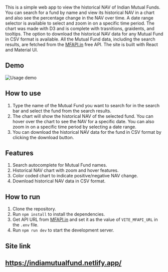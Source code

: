 This is a simple web app to view the historical NAV of Indian Mutual Funds. You can search for a fund by name and view its historical NAV in a chart and also see the percentage change in the NAV over time. A date range selector is available to select and zoom in on a specific time period. The chart was made with D3 and is complete with trasnitions, graidents, and tooltips. The option to download the historical NAV data for any Mutual Fund in CSV format is available. All the Mutual Fund data, including the search results, are fetched from the [MFAPI.in](https://www.mfapi.in/) free API. The site is built with React and Material UI.

## Demo
![Usage demo](demo/indiamutualfund.gif)

## How to use
1. Type the name of the Mutual Fund you want to search for in the search bar and select the fund from the search results.
2. The chart will show the historical NAV of the selected fund. You can hover over the chart to see the NAV for a specific date. You can also zoom in on a specific time period by selecting a date range.
3. You can download the historical NAV data for the fund in CSV format by clicking the download button.

## Features
1. Search autocomplete for Mutual Fund names.
2. Historical NAV chart with zoom and hover features.
3. Color coded chart to indicate positive/negative NAV change.
4. Download historical NAV data in CSV format.

## How to run
1. Clone the repository.
2. Run `npm install` to install the dependencies.
3. Get API URL from [MFAPI.in](https://www.mfapi.in/) and set it as the value of `VITE_MFAPI_URL` in the `.env` file.
4. Run `npm run dev` to start the development server.

## Site link
## https://indiamutualfund.netlify.app/
